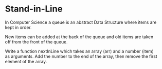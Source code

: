 # Stand-in-Line

In Computer Science a queue is an abstract Data Structure where items are kept in order.

New items can be added at the back of the queue and old items are taken off from the front of the queue.

Write a function nextInLine which takes an array (arr) and a number (item) as arguments.
Add the number to the end of the array, then remove the first element of the array.
